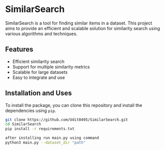 # SimilarSearch

SimilarSearch is a tool for finding similar items in a dataset. This project aims to provide an efficient and scalable solution for similarity search using various algorithms and techniques.

## Features

- Efficient similarity search
- Support for multiple similarity metrics
- Scalable for large datasets
- Easy to integrate and use

## Installation and Uses

To install the package, you can clone this repository and install the dependencies using `pip`.

```sh
git clone https://github.com/Udit0495/SimilarSearch.git
cd SimilarSearch
pip install -r requirements.txt

after installing run main.py using command
python3 main.py --dataset_dir "path"
